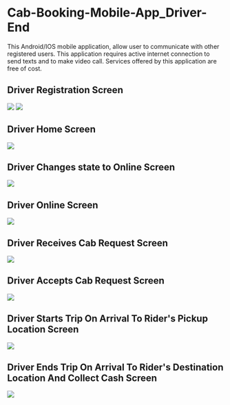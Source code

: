 # Cab-Booking-Mobile-App_Driver-End
This Android/IOS mobile application, allow user to communicate with other registered users.
This application requires active internet connection to send texts and to make video call.
Services offered by this application are free of cost.


## Driver Registration Screen
![](../main/screenshots/1.jpg)
![](../main/screenshots/1_2.JPG)

## Driver Home Screen
![](../main/screenshots/3.jpeg)


## Driver Changes state to Online Screen
![](../main/screenshots/4.jpeg)


## Driver Online Screen
![](../main/screenshots/5.jpeg)


## Driver Receives Cab Request Screen
![](../main/screenshots/6.jpeg)


## Driver Accepts Cab Request Screen
![](../main/screenshots/7.jpeg)


## Driver Starts Trip On Arrival To Rider's Pickup Location Screen
![](../main/screenshots/8.jpeg)


## Driver Ends Trip On Arrival To Rider's Destination Location And Collect Cash Screen
![](../main/screenshots/9.jpeg)

